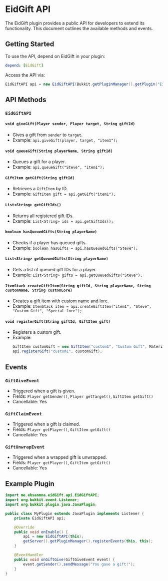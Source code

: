 # EidGift API

The EidGift plugin provides a public API for developers to extend its functionality. This document outlines the available methods and events.

## Getting Started
To use the API, depend on EidGift in your plugin:
```yaml
depend: [EidGift]
```
Access the API via:
```java
EidGiftAPI api = new EidGiftAPI(Bukkit.getPluginManager().getPlugin("EidGift"));
```

## API Methods
### `EidGiftAPI`
#### `void giveGift(Player sender, Player target, String giftId)`
- Gives a gift from `sender` to `target`.
- Example: `api.giveGift(player, target, "item1");`

#### `void queueGift(String playerName, String giftId)`
- Queues a gift for a player.
- Example: `api.queueGift("Steve", "item1");`

#### `GiftItem getGift(String giftId)`
- Retrieves a `GiftItem` by ID.
- Example: `GiftItem gift = api.getGift("item1");`

#### `List<String> getGiftIds()`
- Returns all registered gift IDs.
- Example: `List<String> ids = api.getGiftIds();`

#### `boolean hasQueuedGifts(String playerName)`
- Checks if a player has queued gifts.
- Example: `boolean hasGifts = api.hasQueuedGifts("Steve");`

#### `List<String> getQueuedGifts(String playerName)`
- Gets a list of queued gift IDs for a player.
- Example: `List<String> gifts = api.getQueuedGifts("Steve");`

#### `ItemStack createGiftItem(String giftId, String playerName, String customName, String customLore)`
- Creates a gift item with custom name and lore.
- Example: `ItemStack item = api.createGiftItem("item1", "Steve", "Custom Gift", "Special lore");`

#### `void registerGift(String giftId, GiftItem gift)`
- Registers a custom gift.
- Example:
  ```java
  GiftItem customGift = new GiftItem("custom1", "Custom Gift", Material.DIAMOND);
  api.registerGift("custom1", customGift);
  ```

## Events
### `GiftGiveEvent`
- Triggered when a gift is given.
- Fields: `Player getSender()`, `Player getTarget()`, `GiftItem getGift()`
- Cancellable: Yes

### `GiftClaimEvent`
- Triggered when a gift is claimed.
- Fields: `Player getPlayer()`, `GiftItem getGift()`
- Cancellable: Yes

### `GiftUnwrapEvent`
- Triggered when a wrapped gift is unwrapped.
- Fields: `Player getPlayer()`, `GiftItem getGift()`
- Cancellable: Yes

## Example Plugin
```java
import me.ehsanmna.eidGift.api.EidGiftAPI;
import org.bukkit.event.Listener;
import org.bukkit.plugin.java.JavaPlugin;

public class MyPlugin extends JavaPlugin implements Listener {
    private EidGiftAPI api;

    @Override
    public void onEnable() {
        api = new EidGiftAPI(this);
        getServer().getPluginManager().registerEvents(this, this);
    }

    @EventHandler
    public void onGiftGive(GiftGiveEvent event) {
        event.getSender().sendMessage("You gave a gift!");
    }
}
```
